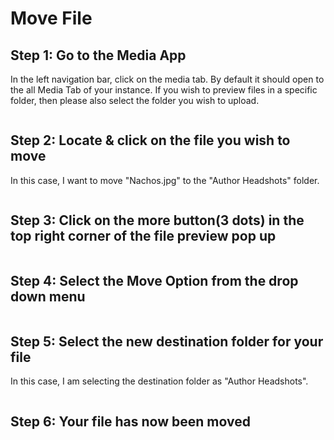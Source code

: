 # Move File

## Step 1: Go to the Media App

In the left navigation bar, click on the media tab. By default it should open to the all Media Tab of your instance. If you wish to preview files in a specific folder, then please also select the folder you wish to upload.

<figure><img src="https://files.gitbook.com/v0/b/gitbook-x-prod.appspot.com/o/spaces%2F-LKUXrO8I7u5ufn3Lefn%2Fuploads%2FxK7hAme2xyOJQzuvWZqq%2FScreen%20Shot%202022-10-26%20at%203.24.45%20PM.png?alt=media&#x26;token=73e3c2bc-474e-4f18-ae9f-a2fb3effffbd" alt=""><figcaption></figcaption></figure>

## Step 2: Locate & click on the file you wish to move

In this case, I want to move "Nachos.jpg" to the "Author Headshots" folder.

<figure><img src="../../../../.gitbook/assets/Screen Shot 2022-10-31 at 7.25.05 PM.png" alt=""><figcaption></figcaption></figure>

## Step 3: Click on the more button(3 dots) in the top right corner of the file preview pop up

<figure><img src="../../../../.gitbook/assets/Screen Shot 2022-10-31 at 7.26.26 PM.png" alt=""><figcaption></figcaption></figure>



## Step 4: Select the Move Option from the drop down menu

<figure><img src="../../../../.gitbook/assets/Screen Shot 2022-10-31 at 7.28.32 PM.png" alt=""><figcaption></figcaption></figure>

## Step 5: Select the new destination folder for your file

In this case, I am selecting the destination folder as "Author Headshots".

<figure><img src="../../../../.gitbook/assets/Screen Shot 2022-10-31 at 7.29.49 PM.png" alt=""><figcaption></figcaption></figure>

## Step 6:  Your file has now been moved

<figure><img src="../../../../.gitbook/assets/Screen Shot 2022-10-31 at 7.40.38 PM.png" alt=""><figcaption></figcaption></figure>
